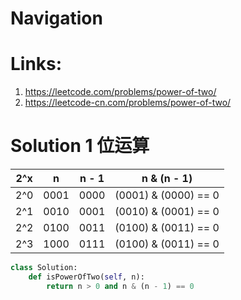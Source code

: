 # Navigation

# Links:
1. https://leetcode.com/problems/power-of-two/
2. https://leetcode-cn.com/problems/power-of-two/


# Solution 1 位运算
|  2^x   |   n   |  n - 1  | 	n & (n - 1)         |
|   ---  |  ---  |   ---   |       ---              |
|  2^0   | 0001  |  0000   | (0001) & (0000) == 0   |
|  2^1   | 0010  |  0001   | (0010) & (0001) == 0   |
|  2^2   | 0100  |  0011   | (0100) & (0011) == 0   |  
|  2^3   | 1000  |  0111   | (0100) & (0011) == 0   |  



```python
class Solution:
    def isPowerOfTwo(self, n):
        return n > 0 and n & (n - 1) == 0
```